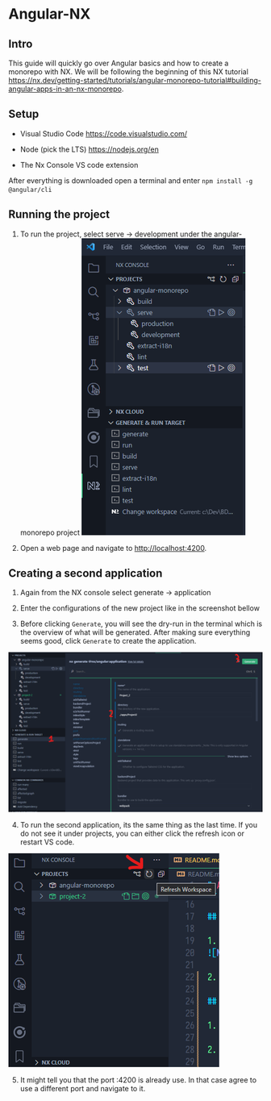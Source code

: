 # Angular-NX

## Intro

This guide will quickly go over Angular basics and how to create a monorepo with NX. We will be following the beginning of this NX tutorial <https://nx.dev/getting-started/tutorials/angular-monorepo-tutorial#building-angular-apps-in-an-nx-monorepo>.

## Setup

- Visual Studio Code <https://code.visualstudio.com/>

- Node (pick the LTS) <https://nodejs.org/en>

- The Nx Console VS code extension

After everything is downloaded open a terminal and enter `npm install -g @angular/cli`

## Running the project

1. To run the project, select serve -> development under the angular-monorepo project
![NX Commands](./images/NX_Console.png)

2. Open a web page and navigate to <http://localhost:4200>.

## Creating a second application

1. Again from the NX console select generate -> application

2. Enter the configurations of the new project like in the screenshot bellow

3. Before clicking `Generate`, you will see the dry-run in the terminal which is the overview of what will be generated. After making sure everything seems good, click `Generate` to create the application.

![Generating application](./images/image.png)

4. To run the second application, its the same thing as the last time. If you do not see it under projects, you can either click the refresh icon or restart VS code.
   
![Refresh Workspace](./images/image-1.png)

5. It might tell you that the port :4200 is already use. In that case agree to use a different port and navigate to it.


